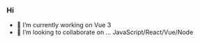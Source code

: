 ### Hi

- 🔭 I’m currently working on Vue 3
- 👯 I’m looking to collaborate on ... JavaScript/React/Vue/Node
